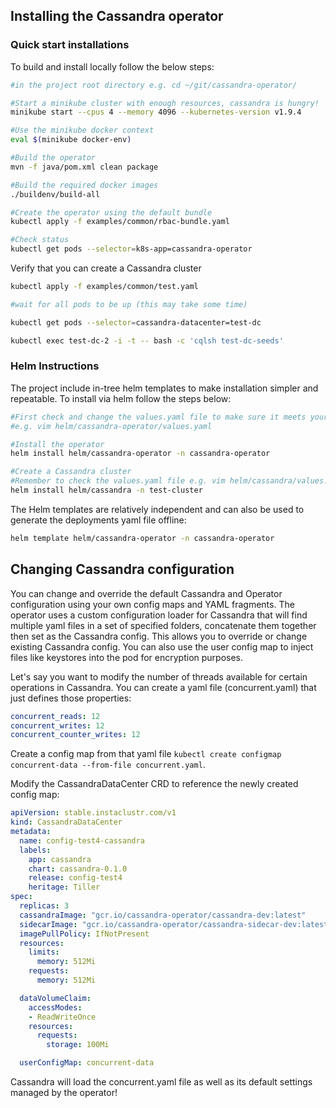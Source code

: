 ## Installing the Cassandra operator
### Quick start installations
To build and install locally follow the below steps:
```bash
#in the project root directory e.g. cd ~/git/cassandra-operator/

#Start a minikube cluster with enough resources, cassandra is hungry!
minikube start --cpus 4 --memory 4096 --kubernetes-version v1.9.4

#Use the minikube docker context 
eval $(minikube docker-env)

#Build the operator
mvn -f java/pom.xml clean package

#Build the required docker images
./buildenv/build-all

#Create the operator using the default bundle
kubectl apply -f examples/common/rbac-bundle.yaml

#Check status
kubectl get pods --selector=k8s-app=cassandra-operator
```

Verify that you can create a Cassandra cluster
```bash
kubectl apply -f examples/common/test.yaml

#wait for all pods to be up (this may take some time)

kubectl get pods --selector=cassandra-datacenter=test-dc 

kubectl exec test-dc-2 -i -t -- bash -c 'cqlsh test-dc-seeds'
```

### Helm Instructions
The project include in-tree helm templates to make installation simpler and repeatable. 
To install via helm follow the steps below:

```bash
#First check and change the values.yaml file to make sure it meets your requirements:
#e.g. vim helm/cassandra-operator/values.yaml

#Install the operator
helm install helm/cassandra-operator -n cassandra-operator

#Create a Cassandra cluster
#Remember to check the values.yaml file e.g. vim helm/cassandra/values.yaml
helm install helm/cassandra -n test-cluster
```

The Helm templates are relatively independent and can also be used to generate the deployments yaml file offline:
```bash
helm template helm/cassandra-operator -n cassandra-operator

```

## Changing Cassandra configuration
You can change and override the default Cassandra and Operator configuration using your own config maps and YAML fragments.
The operator uses a custom configuration loader for Cassandra that will find multiple yaml files in a set of
specified folders, concatenate them together then set as the Cassandra config. This allows you to override or change existing Cassandra config.
You can also use the user config map to inject files like keystores into the pod for encryption purposes.

Let's say you want to modify the number of threads available for certain operations in Cassandra. You can create a yaml file (concurrent.yaml) that just defines those properties:

```yaml
concurrent_reads: 12
concurrent_writes: 12
concurrent_counter_writes: 12
``` 

Create a config map from that yaml file `kubectl create configmap concurrent-data --from-file concurrent.yaml`.

Modify the CassandraDataCenter CRD to reference the newly created config map:

```yaml
apiVersion: stable.instaclustr.com/v1
kind: CassandraDataCenter
metadata:
  name: config-test4-cassandra
  labels:
    app: cassandra
    chart: cassandra-0.1.0
    release: config-test4
    heritage: Tiller
spec:
  replicas: 3
  cassandraImage: "gcr.io/cassandra-operator/cassandra-dev:latest"
  sidecarImage: "gcr.io/cassandra-operator/cassandra-sidecar-dev:latest"
  imagePullPolicy: IfNotPresent
  resources:
    limits:
      memory: 512Mi
    requests:
      memory: 512Mi

  dataVolumeClaim:
    accessModes:
    - ReadWriteOnce
    resources:
      requests:
        storage: 100Mi

  userConfigMap: concurrent-data
```

Cassandra will load the concurrent.yaml file as well as its default settings managed by the operator!
